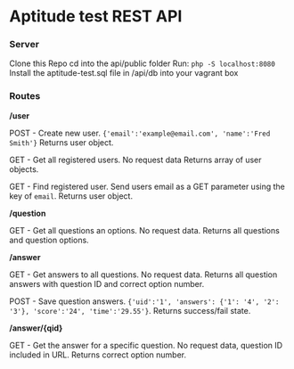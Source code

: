 # Aptitude test REST API

### Server

Clone this Repo
cd into the api/public folder
Run: `php -S localhost:8080`
Install the aptitude-test.sql file in /api/db into your vagrant box


### Routes

**/user**

POST - Create new user.
`{'email':'example@email.com', 'name':'Fred Smith'}`
Returns user object.

GET - Get all registered users.
No request data
Returns array of user objects.

GET - Find registered user.
Send users email as a GET parameter using the key of `email`.
Returns user object.

**/question**

GET - Get all questions an options.
No request data.
Returns all questions and question options.

**/answer**

GET - Get answers to all questions.
No request data.
Returns all question answers with question ID and correct option number.

POST - Save question answers.
`{'uid':'1', 'answers': {'1': '4', '2': '3'}, 'score':'24', 'time':'29.55'}`.
Returns success/fail state.

**/answer/{qid}**

GET - Get the answer for a specific question.
No request data, question ID included in URL.
Returns correct option number.

